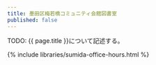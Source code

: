 ```yaml
---
title: 墨田区梅若橋コミュニティ会館図書室
published: false
---
```


TODO: {{ page.title }}について記述する。

{% include libraries/sumida-office-hours.html %}
